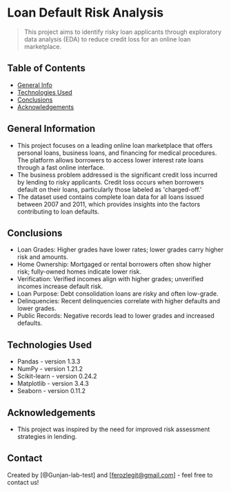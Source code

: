 # Loan Default Risk Analysis
> This project aims to identify risky loan applicants through exploratory data analysis (EDA) to reduce credit loss for an online loan marketplace.

## Table of Contents
* [General Info](#general-information)
* [Technologies Used](#technologies-used)
* [Conclusions](#conclusions)
* [Acknowledgements](#acknowledgements)

## General Information
- This project focuses on a leading online loan marketplace that offers personal loans, business loans, and financing for medical procedures. The platform allows borrowers to access lower interest rate loans through a fast online interface.
- The business problem addressed is the significant credit loss incurred by lending to risky applicants. Credit loss occurs when borrowers default on their loans, particularly those labeled as 'charged-off.'
- The dataset used contains complete loan data for all loans issued between 2007 and 2011, which provides insights into the factors contributing to loan defaults.

## Conclusions
* Loan Grades: Higher grades have lower rates; lower grades carry higher risk and amounts.
* Home Ownership: Mortgaged or rental borrowers often show higher risk; fully-owned homes indicate lower risk.
* Verification: Verified incomes align with higher grades; unverified incomes increase default risk.
* Loan Purpose: Debt consolidation loans are risky and often low-grade.
* Delinquencies: Recent delinquencies correlate with higher defaults and lower grades.
* Public Records: Negative records lead to lower grades and increased defaults.

## Technologies Used
- Pandas - version 1.3.3
- NumPy - version 1.21.2
- Scikit-learn - version 0.24.2
- Matplotlib - version 3.4.3
- Seaborn - version 0.11.2

## Acknowledgements
- This project was inspired by the need for improved risk assessment strategies in lending.

## Contact
Created by [@Gunjan-lab-test] and [ferozlegit@gmail.com] - feel free to contact us!


